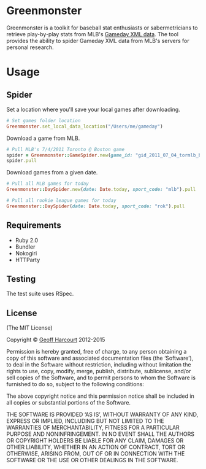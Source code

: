 Greenmonster
============

Greenmonster is a toolkit for baseball stat enthusiasts or sabermetricians to retrieve play-by-play stats from MLB's [Gameday XML data](http://gd.mlb.com/components/game/). The tool provides the ability to spider Gameday XML data from MLB's servers for personal research.

Usage
=====

Spider
------

Set a location where you'll save your local games after downloading.

```ruby
# Set games folder location
Greenmonster.set_local_data_location("/Users/me/gameday")
```

Download a game from MLB.

```ruby
# Pull MLB's 7/4/2011 Toronto @ Boston game
spider = Greenmonster::GameSpider.new(game_id: "gid_2011_07_04_tormlb_bosmlb_1", sport_code: "mlb")
spider.pull
```

Download games from a given date.

```ruby
# Pull all MLB games for today
Greenmonster::DaySpider.new(date: Date.today, sport_code: "mlb").pull

# Pull all rookie league games for today
Greenmonster::DaySpider(date: Date.today, sport_code: "rok").pull
```

Requirements
------------
- Ruby 2.0
- Bundler
- Nokogiri
- HTTParty

Testing
-------

The test suite uses RSpec.


License
-------
(The MIT License)

Copyright &copy; [Geoff Harcourt](http://github.com/geoffharcourt) 2012-2015

Permission is hereby granted, free of charge, to any person obtaining a copy of this software and associated documentation files (the ‘Software’), to deal in the Software without restriction, including without limitation the rights to use, copy, modify, merge, publish, distribute, sublicense, and/or sell copies of the Software, and to permit persons to whom the Software is furnished to do so, subject to the following conditions:

The above copyright notice and this permission notice shall be included in all copies or substantial portions of the Software.

THE SOFTWARE IS PROVIDED ‘AS IS’, WITHOUT WARRANTY OF ANY KIND, EXPRESS OR IMPLIED, INCLUDING BUT NOT LIMITED TO THE WARRANTIES OF MERCHANTABILITY, FITNESS FOR A PARTICULAR PURPOSE AND NONINFRINGEMENT. IN NO EVENT SHALL THE AUTHORS OR COPYRIGHT HOLDERS BE LIABLE FOR ANY CLAIM, DAMAGES OR OTHER LIABILITY, WHETHER IN AN ACTION OF CONTRACT, TORT OR OTHERWISE, ARISING FROM, OUT OF OR IN CONNECTION WITH THE SOFTWARE OR THE USE OR OTHER DEALINGS IN THE SOFTWARE.
